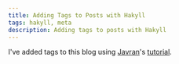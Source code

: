 ```yaml
---
title: Adding Tags to Posts with Hakyll
tags: hakyll, meta
description: Adding tags to posts with Hakyll
---
```


I've added tags to this blog using [Javran](https://javran.github.io/)'s [tutorial](https://javran.github.io/posts/2014-03-01-add-tags-to-your-hakyll-blog.html).
